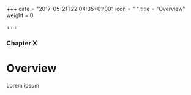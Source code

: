 +++
date = "2017-05-21T22:04:35+01:00"
icon = "<i class='fa fa-bullhorn' aria-hidden='true'></i> "
title = "Overview"
weight = 0

+++

### Chapter X

# Overview

Lorem ipsum

